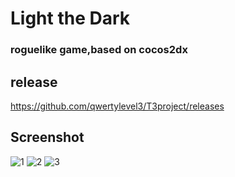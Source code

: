 # Light the Dark

### roguelike game,based on cocos2dx
## release
https://github.com/qwertylevel3/T3project/releases
## Screenshot
![1](http://7xjnkq.com1.z0.glb.clouddn.com/screenshot1.png)
![2](http://7xjnkq.com1.z0.glb.clouddn.com/screenshot2.png)
![3](http://7xjnkq.com1.z0.glb.clouddn.com/screenshot3.png)
